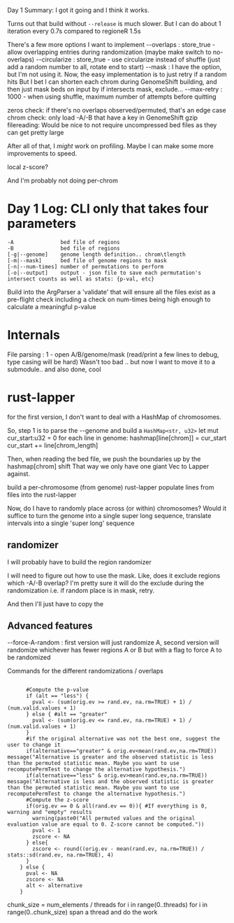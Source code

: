 
Day 1 Summary:
I got it going and I think it works.

Turns out that build without `--release` is much slower. But I can do about 1 iteration every 0.7s compared to regioneR 1.5s

There's a few more options I want to implement
--overlaps : store_true - allow overlapping entries during randomization (maybe make switch to no-overlaps)
--circularize : store_true - use circularize instead of shuffle (just add a random number to all, rotate end to start)
--mask : I have the option, but I'm not using it.
	Now, the easy implementation is to just retry if a random hits
	But I bet I can shorten each chrom during GenomeShift building, and then just mask beds on input by
	if intersects mask, exclude... 
--max-retry : 1000 - when using shuffle, maximum number of attempts before quitting

zeros check: if there's no overlaps observed/permuted, that's an edge case
chrom check: only load -A/-B that have a key in GenomeShift
gzip filereading: Would be nice to not require uncompressed bed files as they can get pretty large

After all of that, I *might* work on profiling. Maybe I can make some more improvements to speed.

local z-score?

And I'm probably not doing per-chrom

Day 1 Log:
CLI only that takes four parameters
=====
```
-A               bed file of regions
-B               bed file of regions
[-g|--genome]    genome length definition.. chrom\tlength
[-m|--mask]      bed file of genome regions to mask
[-n|--num-times] number of permutations to perform
[-o|--output]    output - json file to save each permutation's intersect counts as well as stats: {p-val, etc}
```

Build into the ArgParser a 'validate' that will ensure all the files exist as a pre-flight check
including a check on num-times being high enough to calculate a meaningful p-value


Internals
=====

File parsing :
1 - open A/B/genome/mask (read/print a few lines to debug, type casing will be hard)
Wasn't too bad .. but now I want to move it to a submodule.. and also done, cool


rust-lapper
========
for the first version, I don't want to deal with a HashMap of chromosomes.

So, step 1 is to parse the --genome and build a `HashMap<str, u32>`
let mut cur_start:u32 = 0
for each line in genome:
	hashmap[line[chrom]] = cur_start
	cur_start += line[chrom_length]

Then, when reading the bed file, we push the boundaries up by the hashmap[chrom] shift
That way we only have one giant Vec<Iv> to Lapper against.

build a per-chromosome (from genome) rust-lapper
populate lines from files into the rust-lapper

Now, do I have to randomly place across (or within) chromosomes? Would it suffice to turn
the genome into a single super long sequence, translate 
intervals into a single 'super long' sequence

randomizer
----------
I will probably have to build the region randomizer

I will need to figure out how to use the mask. Like, does it exclude regions which -A/-B overlap?
I'm pretty sure it will do the exclude during the randomization i.e. if random place is in mask, retry.

And then I'll just have to copy the 


Advanced features
--
--force-A-random : first version will just randomize A, second version will randomize whichever has fewer regions A or B but
with a flag to force A to be randomized

Commands for the different randomizations / overlaps


```

      #Compute the p-value
      if (alt == "less") {
        pval <- (sum(orig.ev >= rand.ev, na.rm=TRUE) + 1) / (num.valid.values + 1)
      } else { #alt == "greater"
        pval <- (sum(orig.ev <= rand.ev, na.rm=TRUE) + 1) / (num.valid.values + 1)
      }
      #if the original alternative was not the best one, suggest the user to change it
      if(alternative=="greater" & orig.ev<mean(rand.ev,na.rm=TRUE)) message("Alternative is greater and the observed statistic is less than the permuted statistic mean. Maybe you want to use recomputePermTest to change the alternative hypothesis.")
      if(alternative=="less" & orig.ev>mean(rand.ev,na.rm=TRUE)) message("Alternative is less and the observed statistic is greater than the permuted statistic mean. Maybe you want to use recomputePermTest to change the alternative hypothesis.")
      #Compute the z-score
      if(orig.ev == 0 & all(rand.ev == 0)){ #If everything is 0, warning and "empty" results
        warning(paste0("All permuted values and the original evaluation value are equal to 0. Z-score cannot be computed."))
        pval <- 1
        zscore <- NA
      } else{
        zscore <- round((orig.ev - mean(rand.ev, na.rm=TRUE)) / stats::sd(rand.ev, na.rm=TRUE), 4)
      }
    } else {
      pval <- NA
      zscore <- NA
      alt <- alternative
    }
```

chunk_size = num_elements / threads
for i in range(0..threads)
    for i in range(0..chunk_size)
        span a thread and do the work
